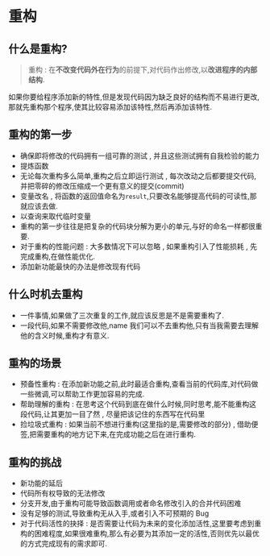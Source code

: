 # 重构

## 什么是重构?

> 重构 : 在**不改变代码外在行为**的前提下,对代码作出修改,以**改进程序的内部结构**.

如果你要给程序添加新的特性,但是发现代码因为缺乏良好的结构而不易进行更改,那就先重构那个程序,使其比较容易添加该特性,然后再添加该特性.


## 重构的第一步
- 确保即将修改的代码拥有一组可靠的测试 , 并且这些测试拥有自我检验的能力
- 提炼函数
- 无论每次重构多么简单,重构之后立即运行测试 , 每次改动之后都要提交代码,并把零碎的修改压缩成一个更有意义的提交(commit)
- 变量改名 , 将函数的返回值命名为`result`,只要改名能够提高代码的可读性,那就应该去做.
- 以查询来取代临时变量
- 重构的第一步往往是把复杂的代码块分解为更小的单元,与好的命名一样都很重要.
- 对于重构的性能问题  : 大多数情况下可以忽略 , 如果重构引入了性能损耗 , 先完成重构,在做性能优化.
- 添加新功能最快的办法是修改现有代码


## 什么时机去重构
- 一件事情,如果做了三次重复的工作,就应该反思是不是需要重构了.
- 一段代码,如果不需要修改他,name 我们可以不去重构他,只有当我需要去理解他的含义时候,重构才有意义.

## 重构的场景
- 预备性重构 : 在添加新功能之前,此时最适合重构,查看当前的代码库,对代码做一些微调,可以帮助工作更加容易的完成.
- 帮助理解的重构 : 在思考这个代码到底在做什么时候,同时思考,能不能重构这段代码,让其更加一目了然 , 尽量把该记住的东西写在代码里
- 捡垃圾式重构 : 如果当前不想进行重构(这里指的是,需要修改的部分) , 借助便签,把需要重构的地方记下来,在完成功能之后在进行重构.


## 重构的挑战
- 新功能的延后
- 代码所有权导致的无法修改
- 分支开发,由于重构可能导致函数调用或者命名修改引入的合并代码困难
- 没有足够的测试,导致重构无从入手,或者引入不可预期的 Bug
- 对于代码活性的抉择 : 是否需要让代码为未来的变化添加活性,这里要考虑到重构的困难程度,如果很难重构,那么有必要为其添加一定的活性,否则优先以最优的方式完成现有的需求即可.





